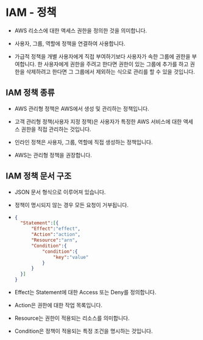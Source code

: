# IAM - 정책

- AWS 리소스에 대한 액세스 권한을 정의한 것을 의미합니다.

- 사용자, 그룹, 역할에 정책을 연결하여 사용합니다.

- 가급적 정책을 개별 사용자에게 직접 부여하기보다 사용자가 속한 그룹에 권한을 부여합니다. 한 사용자에게 권한을 주려고 한다면 권한이 있는 그룹에 추가를 하고 권한을 삭제하려고 한다면 그 그룹에서 제외하는 식으로 관리를 할 수 있을 것입니다.

## IAM 정책 종류

- AWS 관리형 정책은 AWS에서 생성 및 관리하는 정책입니다.

- 고객 관리형 정책(사용자 지정 정책)은 사용자가 특정한 AWS 서비스에 대한 액세스 권한을 직접 관리하는 것입니다.

- 인라인 정책은 사용자, 그룹, 역할에 직접 생성하는 정책입니다.

- AWS는 관리형 정책을 권장합니다.

## IAM 정책 문서 구조

- JSON 문서 형식으로 이루어져 있습니다.

- 정책이 명시되지 않는 경우 모든 요청이 거부됩니다.

- ```JSON
  {
    "Statement":[{
        "Effect":"effect",
        "Action":"action",
        "Resource":"arn",
        "Condition":{
            "condition":{
                "key":"value"
            }
        }
    }]
  }
  ```
- Effect는 Statement에 대한 Access 또는 Deny를 정의합니다.

- Action은 권한에 대한 작업 목록입니다.

- Resource는 권한이 적용되는 리소스를 의미합니다.

- Condition은 정책이 적용되는 특정 조건을 명시하는 것입니다.
